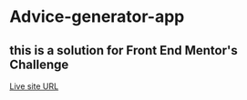# Advice-generator-app


## this is a solution for Front End Mentor's Challenge

[Live site URL](https://mustafa-khaled.github.io/Advice-generator-app/)
